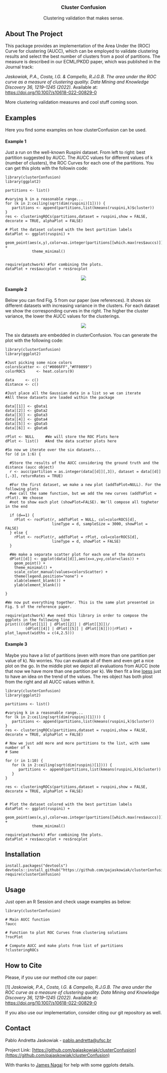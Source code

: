 <!-- PROJECT LOGO -->
<br />
<div align="center">
<h3 align="center">Cluster Confusion</h3>
<p align="center"> Clustering validation that makes sense.  </p>
</div>

<!-- ABOUT THE PROJECT -->
## About The Project

This package provides an implementation of the Area Under the (ROC) Curve for clustering (AUCC), which can be employed to validate clustering results and select the best number of clusters from a pool of partitions. The measure is described in our ECML/PKDD paper, which was published in the Journal track:

 *Jaskowiak, P.A., Costa, I.G. & Campello, R.J.G.B. The area under the ROC curve as a measure of clustering quality. Data Mining and Knowledge Discovery 36, 1219–1245 (2022).* Available at: https://doi.org/10.1007/s10618-022-00829-0

More clustering validation measures and cool stuff coming soon.

## Examples

Here you find some examples on how clusterConfusion can be used.

#### Example 1

Just a run on the well-known Ruspini dataset. From left to right: best partition suggested by AUCC. The AUCC values for different values of k (number of clusters), the ROC Curves for each one of the partitions. You can get this plots with the followin code:

```{r}
library(clusterConfusion)
library(ggplot2)

partitions <- list()

#varying k in a reasonable range...
for (k in 2:ceiling(sqrt(dim(ruspini)[1]))) {
   partitions <- append(partitions,list(kmeans(ruspini,k)$cluster))
}
res <- clusteringROCs(partitions,dataset = ruspini,show = FALSE, decorate = TRUE, alphaPlot = FALSE)

# Plot the dataset colored with the best partition labels
dataPlot <- ggplot(ruspini) + 
            geom_point(aes(x,y),color=as.integer(partitions[[which.max(res$auccs)]])) + 
            theme_minimal()


require(patchwork) #for combining the plots.
dataPlot + res$auccplot + res$rocplot
```

<p align="center">
  <img src="plots/singleK.png" />
</p>

#### Example 2

Below you can find Fig. 5 from our paper (see references). It shows six different datasets with increasing variance in the clusters. For each dataset we show the corresponding curves in the right. The higher the cluster variance, the lower the AUCC values for the clusterings.

<p align="center">
  <img src="plots/varPlots.png" />
</p>

The six datasets are embedded in clusterConfusion. You can generate the plot with the following code:

```{r}
library(clusterConfusion)
library(ggplot2)

#Just picking some nice colors
colorsScatter <- c("#0066FF","#FF0099")
colorROCS     <- heat.colors(9)

data     <- c()
distance <- c()

#Just place all the Gaussian data in a list so we can iterate
#All these datasets are loaded within the package

data[[1]] <- gData1
data[[2]] <- gData2
data[[3]] <- gData3
data[[4]] <- gData4
data[[5]] <- gData5
data[[6]] <- gData6

rPlot <- NULL     #We will store the ROC Plots here
dPlot <- list()   #And the data scatter plots here

#So now we iterate over the six datasets...
for (d in 1:6) {

  #Store the results of the AUCC considering the ground truth and the distance (aucc object)
  r <- aucc(partition = as.integer(data[[d]][,3]), dataset = data[[d]][,-3], returnRates = TRUE)

  #For the first dataset, we make a new plot (addToPlot=NULL). For the following plots
  #we call the same function, but we add the new curves (addToPlot = rPlot). We choose
  #not to show each plot (showPlot=FALSE). We'll compose all togheter in the end

  if (d==1) {
    rPlot <- rocPlot(r, addToPlot = NULL, col=colorROCS[d],
                     lineType = d, sampleSize = 3000, showPlot = FALSE)
  } else {
    rPlot <- rocPlot(r, addToPlot = rPlot, col=colorROCS[d],
                     lineType = d, showPlot = FALSE)
  }

  #We make a separate scatter plot for each one of the datasets
  dPlot[[d]] <- ggplot(data[[d]],aes(x=x,y=y,color=class)) +
    geom_point() +
    theme_minimal() +
    scale_color_manual(values=colorsScatter) +
    theme(legend.position="none") +
    xlab(element_blank()) +
    ylab(element_blank())

}

#We now put everything together. This is the same plot presented in Fig. 5 of the reference paper.

require(patchwork) #we need this library in order to compose the ggplots in the following line
print((((dPlot[[1]] | dPlot[[2]] | dPlot[[3]])/
         (dPlot[[4]] | dPlot[[5]] | dPlot[[6]]))|rPlot) + plot_layout(widths = c(4,2.5)))
```

#### Example 3

Maybe you have a list of partitions (even with more than one partition per value of k). No worries. You can evaluate all of them and even get a nice plot on the go. In the middle plot we depict all evaluations from AUCC (note that now we have more than one partition per k). We then fit a line [loess](https://www.rdocumentation.org/packages/stats/versions/3.6.2/topics/loess) just to have an idea on the trend of the values. The res object has both plost from the right and all AUCC values within it.

```{r}
library(clusterConfusion)
library(ggplot2)

partitions <- list()

#varying k in a reasonable range...
for (k in 2:ceiling(sqrt(dim(ruspini)[1]))) {
   partitions <- append(partitions,list(kmeans(ruspini,k)$cluster))
}
res <- clusteringROCs(partitions,dataset = ruspini,show = FALSE, decorate = TRUE, alphaPlot = FALSE)

# Now we just add more and more partitions to the list, with same number of k
# Same

for (r in 1:10) {
   for (k in 2:ceiling(sqrt(dim(ruspini)[1]))) {
      partitions <- append(partitions,list(kmeans(ruspini,k)$cluster))
   }
}

res <- clusteringROCs(partitions,dataset = ruspini,show = FALSE, decorate = TRUE, alphaPlot = FALSE)


# Plot the dataset colored with the best partition labels
dataPlot <- ggplot(ruspini) + 
            geom_point(aes(x,y),color=as.integer(partitions[[which.max(res$auccs)]])) + 
            theme_minimal()

require(patchwork) #for combining the plots.
dataPlot + res$auccplot + res$rocplot

```

<!-- Installation -->
## Installation

```{r}
install.packages("devtools")
devtools::install_github("https://github.com/pajaskowiak/clusterConfusion")
require(clusterConfusion)
```

<!-- USAGE EXAMPLES -->
## Usage

Just open an R Session and check usage examples as below:

```{r}
library(clusterConfusion)

# Main AUCC function
?aucc

# Function to plot ROC Curves from clustering solutions
?rocPlot

# Compute AUCC and make plots from list of partitions
?clusteringROCs
```


<!-- CITE -->
## How to Cite

Please, if you use our method cite our paper:

[1] *Jaskowiak, P.A., Costa, I.G. & Campello, R.J.G.B. The area under the ROC curve as a measure of clustering quality. Data Mining and Knowledge Discovery 36, 1219–1245 (2022).* Available at: https://doi.org/10.1007/s10618-022-00829-0

If you also use our implementation, consider citing our git repository as well.

<!-- CONTACT -->
## Contact

Pablo Andretta Jaskowiak - pablo.andretta@ufsc.br

Project Link: [https://github.com/pajaskowiak/clusterConfusion](https://github.com/pajaskowiak/clusterConfusion)

With thanks to [James Nagai](https://jsnagai.github.io/) for help with some ggplots details.
